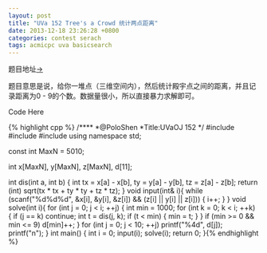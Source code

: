 ```yaml
---
layout: post
title: "UVa 152 Tree's a Crowd 统计两点距离"
date: 2013-12-18 23:26:28 +0800
categories: contest serach
tags: acmicpc uva basicsearch
---
```

题目地址<a title="UVa 152" href="http://uva.onlinejudge.org/index.php?option=com_onlinejudge&Itemid=8&category=98&page=show_problem&problem=88" target="_blank">-></a>

题目意思是说，给你一堆点（三维空间内），然后统计殿宇点之间的距离，并且记录距离为0 - 9的个数。数据量很小，所以直接暴力求解即可。

Code Here

{% highlight cpp %}
/****
	*@PoloShen
	*Title:UVaOJ 152
	*/
#include <iostream>
#include <cstdio>
#include <cmath>
using namespace std;

const int MaxN = 5010;

int x[MaxN], y[MaxN], z[MaxN], d[11];

int dis(int a, int b) {
	int tx = x[a] - x[b], ty = y[a] - y[b], tz = z[a] - z[b];
	return (int) sqrt(tx * tx + ty * ty + tz * tz);
}
void input(int& i){
	while (scanf("%d%d%d", &x[i], &y[i], &z[i]) && (z[i] || y[i] || z[i])) {
		i++;
	}
}
void solve(int i){
	for (int j = 0; j < i; ++j) {
		int min = 1000;
		for (int k = 0; k < i; ++k) {
			if (j == k) continue;
			int t = dis(j, k);
			if (t < min) {
				min = t;
			}
		}
		if (min >= 0 && min <= 9)
			d[min]++;
	}
	for (int j = 0; j < 10; ++j)
		printf("%4d", d[j]);
	printf("n");
}
int main() {
	int i = 0;
	input(i);
	solve(i);
	return 0;
}{% endhighlight %}
